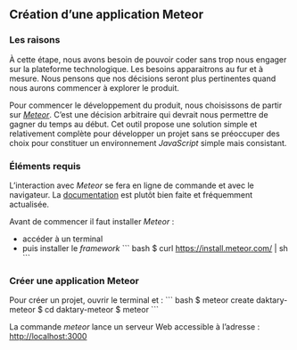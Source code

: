 ## Création d’une application Meteor

### Les raisons
À cette étape, nous avons besoin de pouvoir coder sans trop nous engager sur la plateforme technologique.
Les besoins apparaitrons au fur et à mesure. Nous pensons que nos décisions seront plus pertinentes quand nous aurons commencer à explorer le produit.

Pour commencer le développement du produit, nous choisissons de partir sur *[Meteor][1]*. C’est une décision arbitraire qui devrait nous permettre de gagner du temps au début. Cet outil propose une solution simple et relativement complète pour développer un projet sans se préoccuper des choix pour constituer un environnement *JavaScript* simple mais consistant.

### Éléments requis
L’interaction avec *Meteor* se fera en ligne de commande et avec le navigateur. La [documentation][2] est plutôt bien faite et fréquemment actualisée.

Avant de commencer il faut installer *Meteor* :
- accéder à un terminal
- puis installer le *framework*
\`\`\` bash
$ curl https://install.meteor.com/ | sh
\`\`\`

### Créer une application Meteor
Pour créer un projet, ouvrir le terminal et :
\`\`\` bash
$ meteor create daktary-meteor
$ cd daktary-meteor
$ meteor
\`\`\`

La commande *meteor* lance un serveur Web accessible à l’adresse :
[http://localhost:3000][3]

[1]:	http://www.meteor.com
[2]:	http://docs.meteor.com/#/full/
[3]:	http://localhost:3000